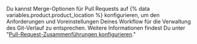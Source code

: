 Du kannst Merge-Optionen für Pull Requests auf {% data variables.product.product_location %} konfigurieren, um den Anforderungen und Voreinstellungen Deines Workflow für die Verwaltung des Git-Verlauf zu entsprechen. Weitere Informationen findest Du unter "[Pull-Request-Zusammenführungen konfigurieren](/articles/configuring-pull-request-merges)."
